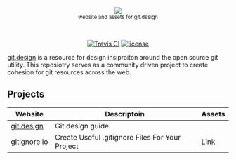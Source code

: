 <p align="center">
    <img src="https://cdn.rawgit.com/dvcs/git.design/master/.github/git.design.svg" />
    <br>
    <small>website and assets for git.design</small>
</p>
<br>
<p align="center">
    <a href="https://travis-ci.org/dvcs/git.design"><img src="https://img.shields.io/travis/dvcs/git.design.svg?longCache=true&style=flat-square" alt="Travis CI"></a>
    <a href="https://github.com/dvcs/git.design/blob/master/LICENSE.md"><img src="https://img.shields.io/github/license/dvcs/git.design.svg?longCache=true&style=flat-square" alt="license"></a>
</p>

[git.design](https://git.design) is a resource for design insipraiton around the open source git utility.  This reposiotry serves as a community driven project to create cohesion for git resources across the web.


## Projects

| Website | Descriptoin | Assets |
|---|---|---|
| [git.design](https://git.design) | Git design guide |   |
| [gitignore.io](https://www.gitignore.io) | Create Useful .gitignore Files For Your Project | [Link](https://github.com/dvcs/git.design/tree/master/dist/gitignore.io) |

